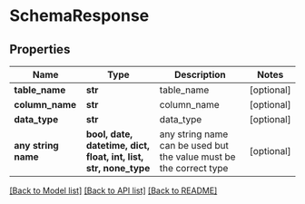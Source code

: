 # SchemaResponse


## Properties
Name | Type | Description | Notes
------------ | ------------- | ------------- | -------------
**table_name** | **str** | table_name | [optional] 
**column_name** | **str** | column_name | [optional] 
**data_type** | **str** | data_type | [optional] 
**any string name** | **bool, date, datetime, dict, float, int, list, str, none_type** | any string name can be used but the value must be the correct type | [optional]

[[Back to Model list]](../README.md#documentation-for-models) [[Back to API list]](../README.md#documentation-for-api-endpoints) [[Back to README]](../README.md)


